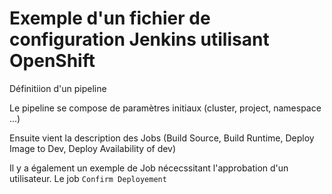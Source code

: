 # Exemple d'un fichier de configuration Jenkins utilisant OpenShift

Définitiion d'un pipeline

Le pipeline se compose de paramètres initiaux (cluster, project, namespace ...)

Ensuite vient la description des Jobs (Build Source, Build Runtime, Deploy Image to Dev, Deploy Availability of dev)

Il y a également un exemple de Job nécecssitant l'approbation d'un utilisateur. Le job `Confirm Deployement`